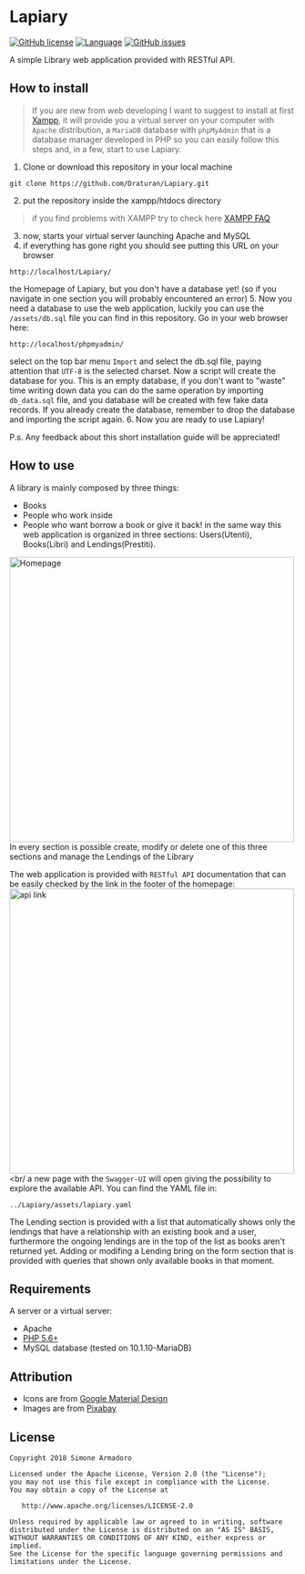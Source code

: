 # Lapiary


[![GitHub license](https://img.shields.io/github/license/Draturan/Lapiary.svg)](https://github.com/Draturan/Lapiary/blob/master/LICENSE)
[![Language](https://img.shields.io/badge/language-PHP-blue.svg)](http://www.php.net/)
[![GitHub issues](https://img.shields.io/github/issues/Draturan/Lapiary.svg)](https://github.com/Draturan/Lapiary/issues)

A simple Library web application provided with RESTful API.

## How to install
> If you are new from web developing I want to suggest to install at first [Xampp](https://www.apachefriends.org/it/index.html), it will provide you a virtual server on your computer with `Apache` distribution, a `MariaDB` database with `phpMyAdmin` that is a database manager developed in PHP so you can easily follow this steps and, in a few, start to use Lapiary.
1. Clone or download this repository in your local machine
```
git clone https://github.com/Draturan/Lapiary.git
```
2. put the repository inside the xampp/htdocs directory
> if you find problems with XAMPP try to check here [XAMPP FAQ](https://www.apachefriends.org/faq_windows.html)
3. now, starts your virtual server launching Apache and MySQL
4. if everything has gone right you should see putting this URL on your browser
```
http://localhost/Lapiary/
```
the Homepage of Lapiary, but you don't have a database yet! (so if you navigate in one section you will probably encountered an error)
5. Now you need a database to use the web application, luckily you can use the `/assets/db.sql` file you can find in this repository. Go in your web browser here:
```
http://localhost/phpmyadmin/
```
select on the top bar menu `Import` and select the db.sql file, paying attention that `UTF-8` is the selected charset. Now a script will create the database for you. This is an empty database, if you don't want to "waste" time writing down data you can do the same operation by importing `db_data.sql` file, and you database will be created with few fake data records. If you already create the database, remember to drop the database and importing the script again.
6. Now you are ready to use Lapiary!

P.s.
Any feedback about this short installation guide will be appreciated!

## How to use
A library is mainly composed by three things:
- Books
- People who work inside
- People who want borrow a book or give it back!
in the same way this web application is organized in three sections: Users(Utenti), Books(Libri) and Lendings(Prestiti).
<img src="https://raw.githubusercontent.com/Draturan/Lapiary/master/assets/homepage.jpg" width="500px" alt="Homepage"/>
In every section is possible create, modify or delete one of this three sections and manage the Lendings of the Library

The web application is provided with `RESTful API` documentation that can be easily checked by the link in the footer of the homepage:<br/>
<img src="https://raw.githubusercontent.com/Draturan/Lapiary/master/assets/apilink.jpg" width="500px" alt="api link"/> <br/
a new page with the `Swagger-UI` will open giving the possibility to explore the available API. You can find the YAML file in:
```
../Lapiary/assets/lapiary.yaml
```

The Lending section is provided with a list that automatically shows only the lendings that have a relationship with an existing book and a user, furthermore the ongoing lendings are in the top of the list as books aren't returned yet. Adding or modifing a Lending bring on the form section that is provided with queries that shown only available books in that moment.

## Requirements
A server or a virtual server:
* Apache
* [PHP 5.6+](http://www.php.net/)
* MySQL database (tested on 10.1.10-MariaDB)

## Attribution
* Icons are from [Google Material Design](https://material.io/tools/icons/?style=baseline)
* Images are from [Pixabay](https://pixabay.com)

## License

```
Copyright 2018 Simone Armadoro

Licensed under the Apache License, Version 2.0 (the "License");
you may not use this file except in compliance with the License.
You may obtain a copy of the License at

   http://www.apache.org/licenses/LICENSE-2.0

Unless required by applicable law or agreed to in writing, software
distributed under the License is distributed on an "AS IS" BASIS,
WITHOUT WARRANTIES OR CONDITIONS OF ANY KIND, either express or implied.
See the License for the specific language governing permissions and
limitations under the License.
```
